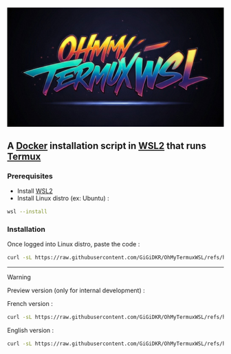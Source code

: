 ![Logo of OhMyTermuxWSL](logo.jpg)

## A [Docker](https://www.docker.com/) installation script in [WSL2](https://learn.microsoft.com/en-us/windows/wsl/about) that runs [Termux ](https://termux.dev/en/)

### Prerequisites

- Install [WSL2](https://learn.microsoft.com/en-us/windows/wsl/about)
- Install Linux distro (ex: Ubuntu) :
```bash
wsl --install
```

### Installation

Once logged into Linux distro, paste the code :
```bash
curl -sL https://raw.githubusercontent.com/GiGiDKR/OhMyTermuxWSL/refs/heads/1.0.0/install.sh -o install.sh && chmod +x install.sh && ./install.sh
```

----

> [!WARNING]
> Preview version (only for internal development) :
> 
> French version :
> ```bash
> curl -sL https://raw.githubusercontent.com/GiGiDKR/OhMyTermuxWSL/refs/heads/dev/install-fr.sh -o install.sh && chmod +x install.sh && ./install.sh
> ```
> English version :
> ```bash
> curl -sL https://raw.githubusercontent.com/GiGiDKR/OhMyTermuxWSL/refs/heads/dev/install.sh -o install.sh && chmod +x install.sh && ./install.sh
> ```
